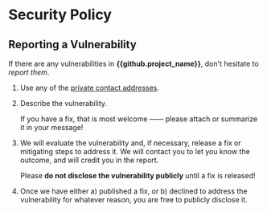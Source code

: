 # Security Policy

## Reporting a Vulnerability

If there are any vulnerabilities in **{{github.project_name}}**, don't hesitate to _report them_.

1. Use any of the [private contact addresses](https://github.com/glyad#support).
2. Describe the vulnerability.

   If you have a fix, that is most welcome —— please attach or summarize it in your message!

3. We will evaluate the vulnerability and, if necessary, release a fix or mitigating steps to address it. We will contact you to let you know the outcome, and will credit you in the report.

   Please **do not disclose the vulnerability publicly** until a fix is released!

4. Once we have either a) published a fix, or b) declined to address the vulnerability for whatever reason, you are free to publicly disclose it.
